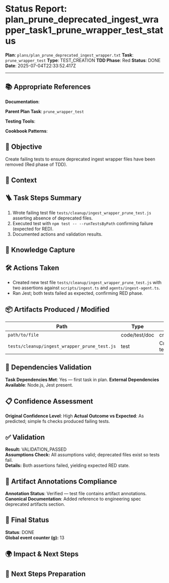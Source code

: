 <!-- Save as status/plan_<id>_task_<id>_status.md -->
# Status Report: plan_prune_deprecated_ingest_wrapper_task1_prune_wrapper_test_status

**Plan**: `plans/plan_prune_deprecated_ingest_wrapper.txt`
**Task**: `prune_wrapper_test`
**Type**: TEST_CREATION
**TDD Phase**: Red
**Status**: DONE
**Date**: 2025-07-04T22:33:52.417Z

---

## 📚 Appropriate References

**Documentation**: <!-- docs/architecture-spec.md, design-spec.md, engineering-spec.md -->

**Parent Plan Task**: `prune_wrapper_test` <!-- from plan_prune_deprecated_ingest_wrapper.txt -->

**Testing Tools**: <!-- Jest, @testing-library/react, nock, supertest, jsdom, sinon, nodemailer-mock, shelljs -->

**Cookbook Patterns**: <!-- docs/cookbook/recipe_*.md if applicable -->

## 🎯 Objective

Create failing tests to ensure deprecated ingest wrapper files have been removed (Red phase of TDD).

## 📝 Context

<!-- Background information, links to specs, why this task exists -->

## 🪜 Task Steps Summary

1. Wrote failing test file `tests/cleanup/ingest_wrapper_prune_test.js` asserting absence of deprecated files.
2. Executed test with `npm test -- --runTestsByPath` confirming failure (expected for RED).
3. Documented actions and validation results.

## 🧠 Knowledge Capture

<!-- Key learnings, decisions, or patterns worth re-using -->

## 🛠 Actions Taken

- Created new test file `tests/cleanup/ingest_wrapper_prune_test.js` with two assertions against `scripts/ingest.ts` and `agents/ingest-agent.ts`.
- Ran Jest; both tests failed as expected, confirming RED phase.

## 📦 Artifacts Produced / Modified
| Path | Type | Notes |
|------|------|-------|
| `path/to/file` | code/test/doc | created/updated |
| `tests/cleanup/ingest_wrapper_prune_test.js` | test | Created failing test suite |

## 🔗 Dependencies Validation

**Task Dependencies Met**: Yes — first task in plan.
**External Dependencies Available**: Node.js, Jest present.

## 📋 Confidence Assessment

**Original Confidence Level**: High
**Actual Outcome vs Expected**: As predicted; simple fs checks produced failing tests.

## ✅ Validation

**Result:** VALIDATION_PASSED  
**Assumptions Check:** All assumptions valid; deprecated files exist so tests fail.  
**Details:** Both assertions failed, yielding expected RED state.

## 🔗 Artifact Annotations Compliance

**Annotation Status**: Verified — test file contains artifact annotations.
**Canonical Documentation**: Added reference to engineering spec deprecated artifacts section.

## 🏁 Final Status

**Status**: DONE  
**Global event counter (g):** 13

## 🌍 Impact & Next Steps

<!-- Describe impact on broader system and immediate follow-up actions -->

## 🚀 Next Steps Preparation

<!-- Checklist or notes to prepare upcoming tasks -->